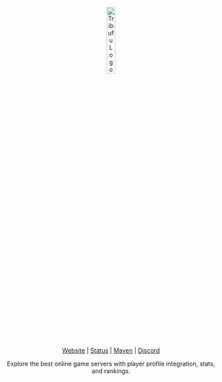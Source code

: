 <div align="center">
    <img alt="Tribufu Logo" src="https://cdn.tribufu.com/images/tribufu.svg" width="20%">

[Website][Website] | [Status][Status] | [Maven][Maven] | [Discord][Discord]

Explore the best online game servers with player profile integration, stats, and rankings.
</div>

[Website]: https://www.tribufu.com
[Status]: https://status.tribufu.com
[Maven]: https://mvn.tribufu.com
[Discord]: https://www.tribufu.com/discord
